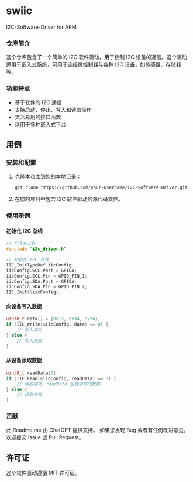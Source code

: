 # swiic
I2C-Software-Driver for ARM

### 仓库简介

这个仓库包含了一个简单的 I2C 软件驱动，用于控制 I2C 设备的通信。这个驱动适用于嵌入式系统，可用于连接微控制器与各种 I2C 设备，如传感器、存储器等。

### 功能特点

- 基于软件的 I2C 通信
- 支持启动、停止、写入和读取操作
- 灵活易用的接口函数
- 适用于多种嵌入式平台

## 用例

### 安装和配置

1. 克隆本仓库到您的本地目录：

   ```shell
   git clone https://github.com/your-username/I2C-Software-Driver.git
   ```

2. 在您的项目中包含 I2C 软件驱动的源代码文件。

### 使用示例

#### 初始化 I2C 总线

```c
// 引入头文件
#include "i2c_driver.h"

// 初始化 I2C 总线
IIC_InitTypeDef iicConfig;
iicConfig.SCL.Port = GPIOA;
iicConfig.SCL.Pin = GPIO_PIN_1;
iicConfig.SDA.Port = GPIOA;
iicConfig.SDA.Pin = GPIO_PIN_2;
IIC_Init(&iicConfig);
```

#### 向设备写入数据

```c
uint8_t data[] = {0x12, 0x34, 0x56};
if (IIC_Write(&iicConfig, data) == 0) {
    // 写入成功
} else {
    // 写入失败
}
```

#### 从设备读取数据

```c
uint8_t readData[3];
if (IIC_Read(&iicConfig, readData) == 0) {
    // 读取成功，readData 包含读取的数据
} else {
    // 读取失败
}
```

### 贡献
此 Readme.me 由 ChatGPT 提供支持。
如果您发现 Bug 或者有任何改进意见，欢迎提交 Issue 或 Pull Request。

## 许可证

这个软件驱动遵循 MIT 许可证。
